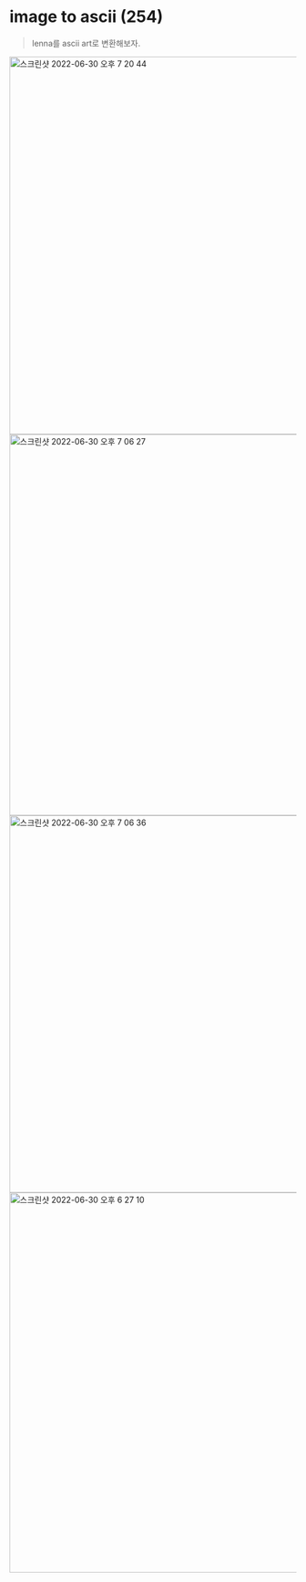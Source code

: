 # image to ascii (254)
> lenna를 ascii art로 변환해보자.

<img width="662" alt="스크린샷 2022-06-30 오후 7 20 44" src="https://user-images.githubusercontent.com/85833148/176654254-4ccb1b21-bec2-4203-bcb2-504f9e99dee3.png">

<img width="668" alt="스크린샷 2022-06-30 오후 7 06 27" src="https://user-images.githubusercontent.com/85833148/176653634-19431eea-2b60-4cb2-b0a8-3d587d070e6b.png">

<img width="661" alt="스크린샷 2022-06-30 오후 7 06 36" src="https://user-images.githubusercontent.com/85833148/176653702-e7e2eb2f-aac1-41f0-8b73-cda814590b1c.png">

<img width="666" alt="스크린샷 2022-06-30 오후 6 27 10" src="https://user-images.githubusercontent.com/85833148/176653887-6569856c-5194-4317-9e25-ded549d028b8.png">
